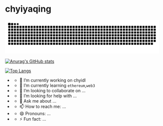 # chyiyaqing

<picture>
  <source media="(prefers-color-scheme: dark)" srcset="https://raw.githubusercontent.com/ChyiYaqing/ChyiYaqing/output/github-contribution-grid-snake-dark.svg">
  <source media="(prefers-color-scheme: light)" srcset="https://raw.githubusercontent.com/ChyiYaqing/ChyiYaqing/output/github-contribution-grid-snake.svg">
  <img alt="github contribution grid snake animation" src="https://raw.githubusercontent.com/ChyiYaqing/ChyiYaqing/output/github-contribution-grid-snake.svg">
</picture>

[![Anurag's GitHub stats](https://github-readme-stats.vercel.app/api?username=ChyiYaqing)](https://github.com/anuraghazra/github-readme-stats)

[![Top Langs](https://github-readme-stats.vercel.app/api/top-langs/?username=ChyiYaqing&layout=compact&exclude_repo=sumy7.github.io&title_color=ffffff&icon_color=bb2acf&text_color=daf7dc&bg_color=151515)](https://github.com/anuraghazra/github-readme-stats)


- - 🔭 I’m currently working on chyidl
- - 🌱 I’m currently learning `ethereum`,`web3`
- - 👯 I’m looking to collaborate on …
- - 🤔 I’m looking for help with …
- - 💬 Ask me about …
- - 📫 How to reach me: …
- - 😄 Pronouns: …
- - ⚡ Fun fact: …
